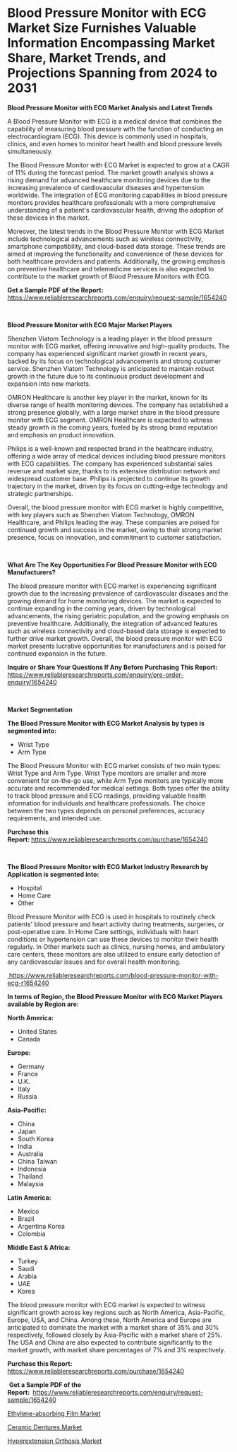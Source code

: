<p><h1>Blood Pressure Monitor with ECG Market Size Furnishes Valuable Information Encompassing Market Share, Market Trends, and Projections Spanning from 2024 to 2031</h1></p><p><strong>Blood Pressure Monitor with ECG Market Analysis and Latest Trends</strong></p>
<p><p>A Blood Pressure Monitor with ECG is a medical device that combines the capability of measuring blood pressure with the function of conducting an electrocardiogram (ECG). This device is commonly used in hospitals, clinics, and even homes to monitor heart health and blood pressure levels simultaneously.</p><p>The Blood Pressure Monitor with ECG Market is expected to grow at a CAGR of 11% during the forecast period. The market growth analysis shows a rising demand for advanced healthcare monitoring devices due to the increasing prevalence of cardiovascular diseases and hypertension worldwide. The integration of ECG monitoring capabilities in blood pressure monitors provides healthcare professionals with a more comprehensive understanding of a patient's cardiovascular health, driving the adoption of these devices in the market.</p><p>Moreover, the latest trends in the Blood Pressure Monitor with ECG Market include technological advancements such as wireless connectivity, smartphone compatibility, and cloud-based data storage. These trends are aimed at improving the functionality and convenience of these devices for both healthcare providers and patients. Additionally, the growing emphasis on preventive healthcare and telemedicine services is also expected to contribute to the market growth of Blood Pressure Monitors with ECG.</p></p>
<p><strong>Get a Sample PDF of the Report:&nbsp;</strong> <a href="https://www.reliableresearchreports.com/enquiry/request-sample/1654240">https://www.reliableresearchreports.com/enquiry/request-sample/1654240</a></p>
<p>&nbsp;</p>
<p><strong>Blood Pressure Monitor with ECG Major Market Players</strong></p>
<p><p>Shenzhen Viatom Technology is a leading player in the blood pressure monitor with ECG market, offering innovative and high-quality products. The company has experienced significant market growth in recent years, backed by its focus on technological advancements and strong customer service. Shenzhen Viatom Technology is anticipated to maintain robust growth in the future due to its continuous product development and expansion into new markets.</p><p>OMRON Healthcare is another key player in the market, known for its diverse range of health monitoring devices. The company has established a strong presence globally, with a large market share in the blood pressure monitor with ECG segment. OMRON Healthcare is expected to witness steady growth in the coming years, fueled by its strong brand reputation and emphasis on product innovation.</p><p>Philips is a well-known and respected brand in the healthcare industry, offering a wide array of medical devices including blood pressure monitors with ECG capabilities. The company has experienced substantial sales revenue and market size, thanks to its extensive distribution network and widespread customer base. Philips is projected to continue its growth trajectory in the market, driven by its focus on cutting-edge technology and strategic partnerships.</p><p>Overall, the blood pressure monitor with ECG market is highly competitive, with key players such as Shenzhen Viatom Technology, OMRON Healthcare, and Philips leading the way. These companies are poised for continued growth and success in the market, owing to their strong market presence, focus on innovation, and commitment to customer satisfaction.</p></p>
<p>&nbsp;</p>
<p><strong>What Are The Key Opportunities For Blood Pressure Monitor with ECG Manufacturers?</strong></p>
<p><p>The blood pressure monitor with ECG market is experiencing significant growth due to the increasing prevalence of cardiovascular diseases and the growing demand for home monitoring devices. The market is expected to continue expanding in the coming years, driven by technological advancements, the rising geriatric population, and the growing emphasis on preventive healthcare. Additionally, the integration of advanced features such as wireless connectivity and cloud-based data storage is expected to further drive market growth. Overall, the blood pressure monitor with ECG market presents lucrative opportunities for manufacturers and is poised for continued expansion in the future.</p></p>
<p><strong>Inquire or Share Your Questions If Any Before Purchasing This Report:</strong> <a href="https://www.reliableresearchreports.com/enquiry/pre-order-enquiry/1654240">https://www.reliableresearchreports.com/enquiry/pre-order-enquiry/1654240</a></p>
<p>&nbsp;</p>
<p><strong>Market Segmentation</strong></p>
<p><strong>The Blood Pressure Monitor with ECG Market Analysis by types is segmented into:</strong></p>
<p><ul><li>Wrist Type</li><li>Arm Type</li></ul></p>
<p><p>The Blood Pressure Monitor with ECG market consists of two main types: Wrist Type and Arm Type. Wrist Type monitors are smaller and more convenient for on-the-go use, while Arm Type monitors are typically more accurate and recommended for medical settings. Both types offer the ability to track blood pressure and ECG readings, providing valuable health information for individuals and healthcare professionals. The choice between the two types depends on personal preferences, accuracy requirements, and intended use.</p></p>
<p><strong>Purchase this Report:&nbsp;</strong><a href="https://www.reliableresearchreports.com/purchase/1654240">https://www.reliableresearchreports.com/purchase/1654240</a></p>
<p>&nbsp;</p>
<p><strong>The Blood Pressure Monitor with ECG Market Industry Research by Application is segmented into:</strong></p>
<p><ul><li>Hospital</li><li>Home Care</li><li>Other</li></ul></p>
<p><p>Blood Pressure Monitor with ECG is used in hospitals to routinely check patients' blood pressure and heart activity during treatments, surgeries, or post-operative care. In Home Care settings, individuals with heart conditions or hypertension can use these devices to monitor their health regularly. In Other markets such as clinics, nursing homes, and ambulatory care centers, these monitors are also utilized to ensure early detection of any cardiovascular issues and for overall health monitoring.</p></p>
<p><a href="https://www.reliableresearchreports.com/blood-pressure-monitor-with-ecg-r1654240">&nbsp;https://www.reliableresearchreports.com/blood-pressure-monitor-with-ecg-r1654240</a></p>
<p><strong>In terms of Region, the Blood Pressure Monitor with ECG Market Players available by Region are:</strong></p>
<p>
    <p> <strong> North America: </strong>
        <ul>
            <li>United States</li>
            <li>Canada</li>
        </ul>
        </p> 
    <p> <strong> Europe: </strong>
        <ul>
            <li>Germany</li>
            <li>France</li>
            <li>U.K.</li>
            <li>Italy</li>
            <li>Russia</li>
        </ul>
        </p> 
    <p> <strong> Asia-Pacific: </strong>
        <ul>
            <li>China</li>
            <li>Japan</li>
            <li>South Korea</li>
            <li>India</li>
            <li>Australia</li>
            <li>China Taiwan</li>
            <li>Indonesia</li>
            <li>Thailand</li>
            <li>Malaysia</li>
        </ul>
        </p> 
    <p> <strong> Latin America: </strong>
        <ul>
            <li>Mexico</li>
            <li>Brazil</li>
            <li>Argentina Korea</li>
            <li>Colombia</li>
        </ul>
        </p> 
    <p> <strong> Middle East & Africa: </strong>
        <ul>
            <li>Turkey</li>
            <li>Saudi</li>
            <li>Arabia</li>
            <li>UAE</li>
            <li>Korea</li>
        </ul>
    </p>
    </p>
<p><p>The blood pressure monitor with ECG market is expected to witness significant growth across key regions such as North America, Asia-Pacific, Europe, USA, and China. Among these, North America and Europe are anticipated to dominate the market with a market share of 35% and 30% respectively, followed closely by Asia-Pacific with a market share of 25%. The USA and China are also expected to contribute significantly to the market growth, with market share percentages of 7% and 3% respectively.</p></p>
<p><strong>Purchase this Report: </strong><a href="https://www.reliableresearchreports.com/purchase/1654240">https://www.reliableresearchreports.com/purchase/1654240</a></p>
<p>&nbsp;<strong>Get a Sample PDF of the Report:&nbsp;&nbsp;</strong><a href="https://www.reliableresearchreports.com/enquiry/request-sample/1654240">https://www.reliableresearchreports.com/enquiry/request-sample/1654240</a></p>
<p><strong></strong></p>
<p><p><a href="https://issuu.com/reportprime-2/docs/ethylene-absorbing-film-market-size-2030.pptx">Ethylene-absorbing Film Market</a></p><p><a href="https://github.com/MyrtisWest1/Market-Research-Report-List-1/blob/main/ceramic-dentures-market.md">Ceramic Dentures Market</a></p><p><a href="https://github.com/brenzgnarento/Market-Research-Report-List-2/blob/main/hyperextension-orthosis-market.md">Hyperextension Orthosis Market</a></p></p>